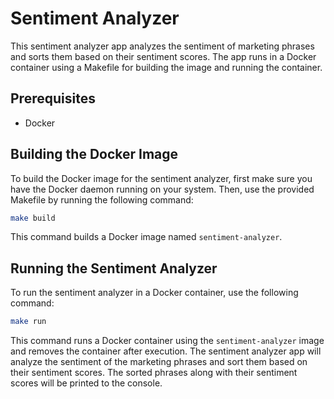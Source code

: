 # Sentiment Analyzer

This sentiment analyzer app analyzes the sentiment of marketing phrases and sorts them based on their sentiment scores. The app runs in a Docker container using a Makefile for building the image and running the container.

## Prerequisites

- Docker

## Building the Docker Image

To build the Docker image for the sentiment analyzer, first make sure you have the Docker daemon running on your system. Then, use the provided Makefile by running the following command:

```sh
make build
```

This command builds a Docker image named `sentiment-analyzer`.

## Running the Sentiment Analyzer

To run the sentiment analyzer in a Docker container, use the following command:

```sh
make run
```

This command runs a Docker container using the `sentiment-analyzer` image and removes the container after execution. The sentiment analyzer app will analyze the sentiment of the marketing phrases and sort them based on their sentiment scores. The sorted phrases along with their sentiment scores will be printed to the console.


